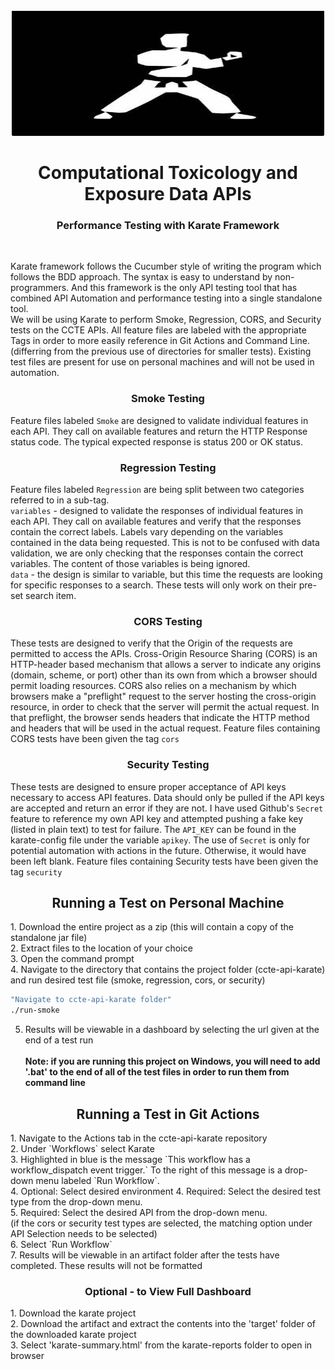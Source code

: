 <!-- PROJECT LOGO -->
<br />
<div align="center">
  <a href="https://github.com/USEPA/ccte-api-karate/tree/main/images">
    <img src="images/karate.jpg" alt="Logo" width="500" height="200">
  </a>
  
<h1 align="center">Computational Toxicology and Exposure Data APIs</h1>
<h3 align="center">Performance Testing with Karate Framework</h3>
</div>
<br>

Karate framework follows the Cucumber style of writing the program which follows the BDD approach. The syntax is easy to understand by non-programmers. And this framework is the only API testing tool that has combined API Automation and performance testing into a single standalone tool.
<br>
We will be using Karate to perform Smoke, Regression, CORS, and Security tests on the CCTE APIs. All feature files are labeled with the appropriate Tags in order to more easily reference in Git Actions and Command Line. (differring from the previous use of directories for smaller tests). Existing test files are present for use on personal machines and will not be used in automation.
<br>
<h3 align="center">Smoke Testing</h3>

Feature files labeled `Smoke` are designed to validate individual features in each API. They call on available features and return the HTTP Response status code. The typical expected response is status 200 or OK status.
<br>
<h3 align="center">Regression Testing</h3>

Feature files labeled `Regression` are being  split between two categories referred to in a sub-tag.<br>
`variables` - designed to validate the responses of individual features in each API. They call on available features and verify that the responses contain the correct labels. Labels vary depending on the variables contained in the data being requested. This is not to be confused with data validation, we are only checking that the responses contain the correct variables. The content of those variables is being ignored.<br>
`data` - the design is similar to variable, but this time the requests are looking for specific responses to a search. These tests will only work on their pre-set search item.
<br>
<h3 align="center">CORS Testing</h3>

These tests are designed to verify that the Origin of the requests are permitted to access the APIs. Cross-Origin Resource Sharing (CORS) is an HTTP-header based mechanism that allows a server to indicate any origins (domain, scheme, or port) other than its own from which a browser should permit loading resources. CORS also relies on a mechanism by which browsers make a "preflight" request to the server hosting the cross-origin resource, in order to check that the server will permit the actual request. In that preflight, the browser sends headers that indicate the HTTP method and headers that will be used in the actual request. Feature files containing CORS tests have been given the tag `cors`
<br>
<h3 align="center">Security Testing</h3>

These tests are designed to ensure proper acceptance of API keys necessary to access API features. Data should only be pulled if the API keys are accepted and return an error if they are not. I have used Github's `Secret` feature to reference my own API key and attempted pushing a fake key (listed in plain text) to test for failure. The `API_KEY` can be found in the karate-config file under the variable `apikey`. The use of `Secret` is only for potential automation with actions in the future. Otherwise, it would have been left blank. Feature files containing Security tests have been given the tag `security`
<br>
<h2 align="center">Running a Test on Personal Machine</h2>
1. Download the entire project as a zip (this will contain a copy of the standalone jar file)<br>
2. Extract files to the location of your choice<br>
3. Open the command prompt<br>
4. Navigate to the directory that contains the project folder (ccte-api-karate) and run desired test file (smoke, regression, cors, or security)

  ```sh
  "Navigate to ccte-api-karate folder"
  ./run-smoke
  ```
5. Results will be viewable in a dashboard by selecting the url given at the end of a test run<br><br>
**Note: if you are running this project on Windows, you will need to add '.bat' to the end of all of the test files in order to run them from command line**

<h2 align="center">Running a Test in Git Actions</h2>
1. Navigate to the Actions tab in the ccte-api-karate repository<br>
2. Under `Workflows` select Karate<br>
3. Highlighted in blue is the message `This workflow has a workflow_dispatch event trigger.` To the right of this message is a drop-down menu labeled `Run Workflow`.<br>
4. Optional: Select desired environment
4. Required: Select the desired test type from the drop-down menu.<br>
5. Required: Select the desired API from the drop-down menu.<br>
(if the cors or security test types are selected, the matching option under API Selection needs to be selected) <br>
6. Select `Run Workflow`<br>
7. Results will be viewable in an artifact folder after the tests have completed. These results will not be formatted<br>
<h3 align="center">Optional - to View Full Dashboard</h3> 
1. Download the karate project<br>
2. Download the artifact and extract the contents into the 'target' folder of the downloaded karate project<br>
3. Select 'karate-summary.html' from the karate-reports folder to open in browser
